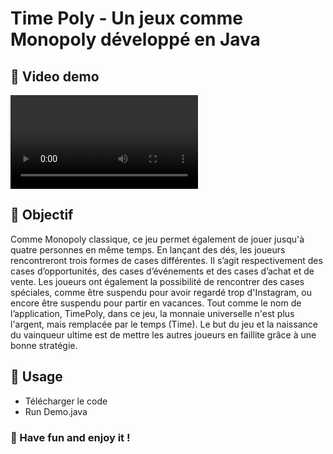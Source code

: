 # Time Poly - Un jeux comme Monopoly développé en Java

## 👀 Video demo

[<video controls src="https://github.com/Bugorf/TimePoly_Java_Application/raw/master/Presentation/presentation.mp4" title="Demo"></video>](https://github.com/Bugorf/TimePoly_Java_Application/raw/master/Presentation/presentation.mp4)

## 🎯 Objectif 
Comme Monopoly classique, ce jeu permet également de jouer jusqu'à quatre personnes en même temps. En lançant des dés, les joueurs rencontreront trois formes de cases différentes. Il s’agit respectivement des cases d’opportunités, des cases d’événements et des cases d’achat et de vente. Les joueurs ont également la possibilité de rencontrer des cases spéciales, comme être suspendu pour avoir regardé trop d'Instagram, ou encore être suspendu pour partir en vacances. Tout comme le nom de l’application, TimePoly, dans ce jeu, la monnaie universelle n'est plus l'argent, mais remplacée par le temps (Time). Le but du jeu et la naissance du vainqueur ultime est de mettre les autres joueurs en faillite grâce à une bonne stratégie.

## 🧐 Usage

- Télécharger le code
- Run Demo.java

### 🤪 Have fun and enjoy it !
